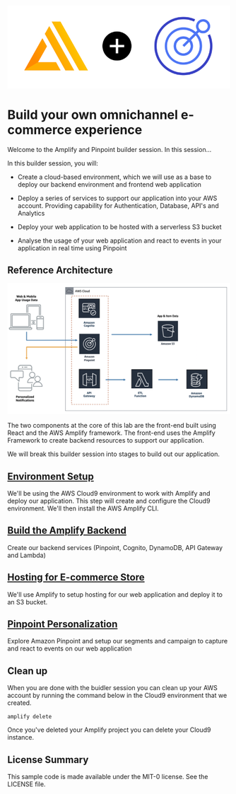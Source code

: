 ![logo](.images/amplify-plus-pinpoint.png)

# Build your own omnichannel e-commerce experience

Welcome to the Amplify and Pinpoint builder session.  In this session...

In this builder session, you will:

- Create a cloud-based environment, which we will use as a base to deploy our backend environment and frontend web application

- Deploy a series of services to support our application into your AWS account.  Providing capability for Authentication, Database, API's and Analytics

- Deploy your web application to be hosted with a serverless S3 bucket

- Analyse the usage of your web application and react to events in your application in real time using Pinpoint

## Reference Architecture
![architecture](.images/architecture.png)

The two components at the core of this lab are the front-end built using React and the AWS Amplify framework.  The front-end uses the Amplify Framework to create backend resources to support our application.

We will break this builder session into stages to build out our application.

## [Environment Setup](documentation/setup/)
We'll be using the AWS Cloud9 environment to work with Amplify and deploy our application.  This step will create and configure the Cloud9 environment.  We'll then install the AWS Amplify CLI.

## [Build the Amplify Backend](documentation/backend/)
Create our backend services (Pinpoint, Cognito, DynamoDB, API Gateway and Lambda)

## [Hosting for E-commerce Store](documentation/hosting/)
We'll use Amplify to setup hosting for our web application and deploy it to an S3 bucket.

## [Pinpoint Personalization](documentation/pinpoint/)
Explore Amazon Pinpoint and setup our segments and campaign to capture and react to events on our web application

<!-- ## [Homework: Integrate Personalize for Recommendations](documentation/personalize)
If you have extra time lets explore how we can integrate Amazon Personalize to provide predicitve user engagement -->

## Clean up
When you are done with the buidler session you can clean up your AWS account by running the command below in the Cloud9 environment that we created.

```Shell
amplify delete
```

Once you've deleted your Amplify project you can delete your Cloud9 instance.

## License Summary

This sample code is made available under the MIT-0 license. See the LICENSE file.